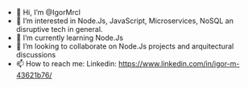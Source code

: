 - 👋 Hi, I’m @IgorMrcl
- 👀 I’m interested in Node.Js, JavaScript, Microservices, NoSQL an disruptive tech in general.
- 🌱 I’m currently learning Node.Js
- 💞️ I’m looking to collaborate on Node.Js projects and arquitectural discussions
- 📫 How to reach me:
  Linkedin: https://www.linkedin.com/in/igor-m-43621b76/

<!---
IgorMrcl/IgorMrcl is a ✨ special ✨ repository because its `README.md` (this file) appears on your GitHub profile.
You can click the Preview link to take a look at your changes.
--->
